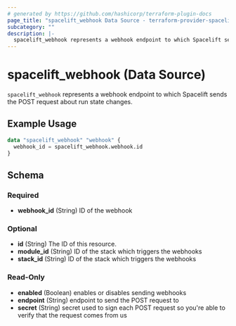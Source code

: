 ```yaml
---
# generated by https://github.com/hashicorp/terraform-plugin-docs
page_title: "spacelift_webhook Data Source - terraform-provider-spacelift"
subcategory: ""
description: |-
  spacelift_webhook represents a webhook endpoint to which Spacelift sends the POST request about run state changes.
---
```


# spacelift_webhook (Data Source)

`spacelift_webhook` represents a webhook endpoint to which Spacelift sends the POST request about run state changes.

## Example Usage

```terraform
data "spacelift_webhook" "webhook" {
  webhook_id = spacelift_webhook.webhook.id
}
```

<!-- schema generated by tfplugindocs -->
## Schema

### Required

- **webhook_id** (String) ID of the webhook

### Optional

- **id** (String) The ID of this resource.
- **module_id** (String) ID of the stack which triggers the webhooks
- **stack_id** (String) ID of the stack which triggers the webhooks

### Read-Only

- **enabled** (Boolean) enables or disables sending webhooks
- **endpoint** (String) endpoint to send the POST request to
- **secret** (String) secret used to sign each POST request so you're able to verify that the request comes from us


